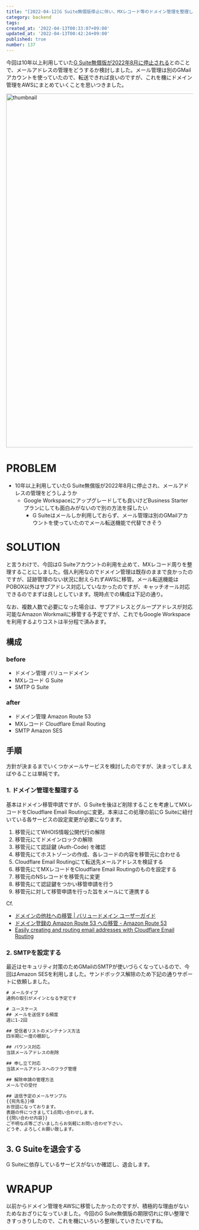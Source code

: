 ```yaml
---
title: "[2022-04-12]G Suite無償版停止に伴い、MXレコード等のドメイン管理を整理した"
category: backend
tags: 
created_at: '2022-04-13T00:33:07+09:00'
updated_at: '2022-04-13T00:42:24+09:00'
published: true
number: 137
---
```


今回は10年以上利用していた[G Suite無償版が2022年8月に停止される](https://support.google.com/a/answer/60217)とのことで、メールアドレスの管理をどうするか検討しました。メール管理は別のGMailアカウントを使っていたので、転送できれば良いのですが、これを機にドメイン管理をAWSにまとめていくことを思いつきました。

<img width="952" alt="thumbnail" src="https://img.esa.io/uploads/production/attachments/16651/2022/04/13/97367/51630abf-d1d2-4244-bf28-7820c1072275.jpg">

# PROBLEM
- 10年以上利用していたG Suite無償版が2022年8月に停止され、メールアドレスの管理をどうしようか
    - Google Workspaceにアップグレードしても良いけどBusiness Starterプランにしても面白みがないので別の方法を探したい
        - G Suiteはメールしか利用しておらず、メール管理は別のGMailアカウントを使っていたのでメール転送機能で代替できそう

# SOLUTION
と言うわけで、今回はG Suiteアカウントの利用を止めて、MXレコード周りを整理することにしました。個人利用なのでドメイン管理は既存のままで良かったのですが、証跡管理のない状況に耐えられずAWSに移管。メール転送機能はPOBOX以外はサブアドレス対応していなかったのですが、キャッチオール対応できるのでまずは良しとしています。現時点での構成は下記の通り。

なお、複数人数で必要になった場合は、サブアドレスとグループアドレスが対応可能なAmazon Workmailに移管する予定ですが、これでもGoogle Workspaceを利用するよりコストは半分程で済みます。

## 構成
### before
- ドメイン管理 バリュードメイン
- MXレコード G Suite
- SMTP G Suite

### after
- ドメイン管理 Amazon Route 53
- MXレコード Cloudflare Email Routing
- SMTP Amazon SES

## 手順
方針が決まるまでいくつかメールサービスを検討したのですが、決まってしまえばやることは単純です。

### 1. ドメイン管理を整理する
基本はドメイン移管申請ですが、G Suiteを後ほど削除することを考慮してMXレコードをCloudflare Email Routingに変更。本来はこの処理の前にG Suiteに紐付いている各サービスの設定変更が必要になります。

1. 移管元にてWHOIS情報公開代行の解除
2. 移管元にてドメインロックの解除
3. 移管元にて認証鍵 (Auth-Code) を確認
4. 移管先にてホストゾーンの作成、各レコードの内容を移管元に合わせる
5. Cloudflare Email Routingにて転送先メールアドレスを検証する
6. 移管先にてMXレコードをCloudflare Email Routingのものを設定する
7. 移管元のNSレコードを移管先に変更
8. 移管先にて認証鍵をつかい移管申請を行う
9. 移管元に対して移管申請を行った旨をメールにて連携する

Cf.
- [ドメインの他社への移管 | バリュードメイン ユーザーガイド](https://www.value-domain.com/userguide/manual/transferother)
- [ドメイン登録の Amazon Route 53 への移管 - Amazon Route 53](https://docs.aws.amazon.com/ja_jp/Route53/latest/DeveloperGuide/domain-transfer-to-route-53.html#domain-transfer-to-route-53-request-transfer)
- [Easily creating and routing email addresses with Cloudflare Email Routing](https://blog.cloudflare.com/introducing-email-routing/)

### 2. SMTPを設定する
最近はセキュリティ対策のためGMailのSMTPが使いづらくなっているので、今回はAmazon SESを利用しました。サンドボックス解除のため下記の通りサポートに依頼しました。

```txt
# メールタイプ
通例の取引がメインとなる予定です

# ユースケース
## メールを送信する頻度
週に1-2回

## 受信者リストのメンテナンス方法
四半期に一度の棚卸し

## バウンス対応
当該メールアドレスの削除

## 申し立て対応
当該メールアドレスへのフラグ管理

## 解除申請の管理方法
メールでの受付

## 送信予定のメールサンプル
{{宛先名}}様
お世話になっております。
表題の件につきまして1点問い合わせします。
{{問い合わせ内容}}
ご不明な点等ございましたらお気軽にお問い合わせ下さい。
どうぞ、よろしくお願い致します。
```

## 3. G Suiteを退会する
G Suiteに依存しているサービスがないか確認し、退会します。

# WRAPUP
以前からドメイン管理をAWSに移管したかったのですが、積極的な理由がないためなおざりになっていました。今回のG Suite無償版の期限切れに伴い整理できすっきりしたので、これを機にいろいろ整理していきたいですね。
